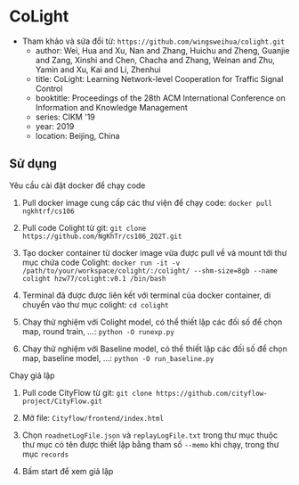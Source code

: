 # CoLight

- Tham khảo và sửa đổi từ: `https://github.com/wingsweihua/colight.git`
  - author: Wei, Hua and Xu, Nan and Zhang, Huichu and Zheng, Guanjie and Zang, Xinshi and Chen, Chacha and Zhang, Weinan and Zhu, Yamin and Xu, Kai and Li, Zhenhui
  - title: CoLight: Learning Network-level Cooperation for Traffic Signal Control
  - booktitle: Proceedings of the 28th ACM International Conference on Information and Knowledge Management
  - series: CIKM '19
  - year: 2019
  - location: Beijing, China

## Sử dụng

Yêu cầu cài đặt docker để chạy code

1. Pull docker image cung cấp các thư viện để chạy code: `docker pull ngkhtrf/cs106`

2. Pull code Colight từ git: `git clone https://github.com/NgKhTr/cs106_2Q2T.git`

3. Tạo docker container từ docker image vừa được pull về và mount tới thư mục chứa code Colight: `docker run -it -v /path/to/your/workspace/colight/:/colight/ --shm-size=8gb --name colight hzw77/colight:v0.1 /bin/bash`

4. Terminal đã được được liên kết với terminal của docker container, di chuyển vào thư mục colight: `cd colight`

5. Chạy thử nghiệm với Colight model, có thể thiết lập các đối số để chọn map, round train, ...: `python -O runexp.py`

6. Chạy thử nghiệm với Baseline model, có thể thiết lập các đối số để chọn map, baseline model, ...: `python -O run_baseline.py`

Chạy giả lập

1. Pull code CityFlow từ git: `git clone https://github.com/cityflow-project/CityFlow.git`

2. Mở file: `Cityflow/frontend/index.html`

3. Chọn `roadnetLogFile.json` và `replayLogFile.txt` trong thư mục thuộc thư mục có tên được thiết lập bằng tham số `--memo` khi chạy, trong thư mục `records`

4. Bấm start để xem giả lập
